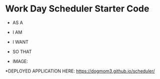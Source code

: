 # Work Day Scheduler Starter Code

* AS A

* I AM

* I WANT

* SO THAT

* IMAGE:

*DEPLOYED APPLICATION HERE:
 https://dogmom3.github.io/scheduler/

